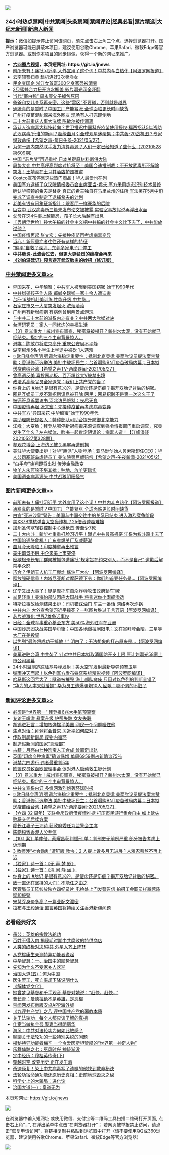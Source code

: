![](https://raw.githubusercontent.com/fqnews/bnews/master/64photo/fqnews-qr.jpg)

<div id="tt">
<h3>24小时热点禁闻|<a href="#%E4%B8%AD%E5%85%B1%E7%A6%81%E9%97%BB%E6%9B%B4%E5%A4%9A%E6%96%87%E7%AB%A0">中共禁闻</a>|<a href="#%E5%9B%BE%E7%89%87%E6%96%B0%E9%97%BB%E6%9B%B4%E5%A4%9A%E6%96%87%E7%AB%A0">头条禁闻</a>|<a href="#%E6%96%B0%E9%97%BB%E8%AF%84%E8%AE%BA%E6%9B%B4%E5%A4%9A%E6%96%87%E7%AB%A0">禁闻评论|<a href="#%E5%BF%85%E7%9C%8B%E7%BB%8F%E5%85%B8%E5%A5%BD%E6%96%87">经典必看|<a href="/video.md#%E7%A6%81%E7%89%87%E7%B2%BE%E9%80%89">禁片精选</a>|<a href="https://github.com/fqnews/djy/blob/master/gb/nf1351518.md#1">大纪元新闻</a>|<a href="https://github.com/fqnews/ntdtv/blob/master/gb/prog204.md#1">新唐人新闻</a></h3>
<div><b>提示：</b>微信如提示停止访问该网页，须先点击右上角三个点，选择浏览器打开。国产浏览器可能已屏蔽本项目，建议使用谷歌Chrome、苹果Safari、微软Edge等官方浏览器。或<a href="https://github.com/fqnews/bnews/blob/master/%E5%88%B6%E4%BD%9Cgit%E7%A6%81%E9%97%BB%E9%95%9C%E5%83%8F.md">制作本项目的同步镜像</a>，获得一个新的网址来推广。</div>
<ul>
<li><b><a href="http://d1.bdrive.tk/64.mp4" target="_blank">六四图片视频</a>，本页短网址: https://git.io/jnews</b></li>
<li><a href="/topimagenews/20210528/1555477.md">前所未有！痛批习近平 大外宣用了这个词！中共内斗白热化【阿波罗网报道】</a></li>
<li><a href="/cnnews/20210528/1555174.md">云南辅警扫黄 趁机连奸2次卖淫女</a></li>
<li><a href="/cbnews/20210528/1555269.md">民企变国企 浙江女首富300亿身家恐被清零</a></li>
<li><a href="/cnnews/20210528/1555298.md">2只蜜蜂合力扭开汽水瓶盖 影片曝光网全吓翻</a></li>
<li><a href="/cnnews/20210528/1555279.md">当代“宰白鸭” 周永康父子掉包死囚</a></li>
<li><a href="/lifebaike/20210528/1555276.md">爸爸和女儿关系再亲密，这些“雷区”不要碰，否则就是越界</a></li>
<li><a href="/topimagenews/20210528/1555148.md">通胀真的是暂时？中国工厂产能紧张 全球面临更长时间缺货</a></li>
<li><a href="/cbnews/20210528/1555435.md">广州打疫苗混乱惊呆海外网友 现场有人打完即倒地</a></li>
<li><a href="/cbnews/20210528/1555416.md">二十大前重庆人事大洗牌 陈敏尔被传调离</a></li>
<li><a href="/comments/20210528/1555337.md">承认人造病毒大科技转向？世卫推迟中国科兴疫苗使用授权;福西招认5年资助武汉病毒所;谁的新闻？超级血月引全球观星迷聚集；中共轰-20战机图？专家揭致命伤【希望之声-每日头条-2021/05/27】</a></li>
<li><a href="/bannedvideo/20210528/1555503.md">为何一周内突然联手发力清算毒源？人们一定已经知道了些什么（20210528 第609期）</a></li>
<li><a href="/ssgc/20210528/1555581.md">中国 “芯片梦”再遇重挫 日本关键原材料断供大陆</a></li>
<li><a href="/comments/20210528/1555450.md">局势大变 中共高呼高烈度对抗将至！美国会速推制裁：不开放武毒所不解除</a></li>
<li><a href="/cnnews/20210528/1555588.md">突发！王靖渝在土耳其酒店护照被盗</a></li>
<li><a href="/cnnews/20210528/1555221.md">Costco宣布停售这些热门商品！华人最爱也在列</a></li>
<li><a href="/bannedvideo/20210528/1555580.md">美国军方逮捕了众议院情报委员会主席亚当-希夫  军方采用步态识别技术最终确认华盛顿的希夫是替身 真正的希夫独自在马里兰州的住所  军法署在5月中旬完成了调查并制定了逮捕希夫的计划</a></li>
<li><a href="/cnnews/20210528/1555222.md">老美有钱有闲象征新指针：跟客厅一样豪华的后院</a></li>
<li><a href="/comments/20210528/1555489.md">巨变中 武汉病毒所三篇未发布论文被披露 实验室事故假说再浮出水面</a></li>
<li><a href="/lifebaike/20210528/1555278.md">父母在这4件事上越能忍，孩子长大后越有出息</a></li>
<li><a href="/ssgc/20210528/1555353.md">〖兲朝浮世绘〗孙大午搞的社会主义把中共搞的社会主义比下去了，中共能放过他？</a></li>
<li><a href="/cbnews/20210528/1555576.md">中国疫情再起 张文宏：先接种疫苗再考虑病毒变异</a></li>
<li><a href="/cnnews/20210528/1555311.md">当心！新冠重症者往往还有这样的特征</a></li>
<li><a href="/comments/20210528/1555146.md">“躺平”自救？深圳、东莞多家电子厂停工</a></li>
<li><b><a href="/comments/20200211/1275071.md" target="_blank">中共肺炎-此波会过去，但更大更猛烈的瘟疫会再来</a></b></li>
<li><b><a href="/comments/20200207/1272816.md" target="_blank">《刘伯温碑记》预言避开武汉肺炎的妙招（修订版）</a></b></li>
</ul>
</div>

<div class="catlist">
<h3><a href="/cbnews/" target="_blank">中共禁闻</a><span><a href="/cbnews/" target="_blank" rel="nofollow">更多文章>></a></span></h3>
<ul>
<li><a href="/cbnews/20210528/1555777.md" target="_blank">异国采花、中华酿蜜：中共军人被曝到美国窃密 始于1990年代</a></li>
<li><a href="/cbnews/20210528/1555776.md" target="_blank">中共绑架孩子作人质 邯郸仝瑞卿一家十余人遭迫害</a></li>
<li><a href="/cbnews/20210528/1555758.md" target="_blank">台F-16战机赴美训练 性能升级 中共急…</a></li>
<li><a href="/cbnews/20210528/1555757.md" target="_blank">石家庄市又一大厦突发起火 浓烟滚滚</a></li>
<li><a href="/cbnews/20210528/1555756.md" target="_blank">广州再有新增病例 有病例曾到两景点游玩</a></li>
<li><a href="/cbnews/20210528/1555727.md" target="_blank">与中共二十大前的派系内斗有关？中共两大党媒对决</a></li>
<li><a href="/cbnews/20210528/1555719.md" target="_blank">台湾研究员：家人一同修炼的幸福生活</a></li>
<li><a href="/comments/20210528/1555702.md" target="_blank">【3】意义重大！威州宣布调查，秘密将被揭开？新州水太深，没有开始就已经结束。指定的三个主审背景惊人。</a></li>
<li><a href="/cbnews/20210528/1555698.md" target="_blank">港媒：陈敏尔将进京高升 重庆公安局不平静</a></li>
<li><a href="/cbnews/20210528/1555697.md" target="_blank">湖南郴州5名小学生上学途中被砍 1人遇难</a></li>
<li><a href="/comments/20210528/1555696.md" target="_blank">💥欧日峰会声明 强调台海稳定重要性；抵制北京奥运 美两党议员提法案禁赞助；香港修订选举法 美批中破坏民主；台首曝购BNT疫苗破局内幕；日本拟送疫苗给台湾【希望之声TV-两岸要闻-2021/05/27】</a></li>
<li><a href="/cbnews/20210528/1555624.md" target="_blank">曾高调反美 喜投网老板、百万粉丝大V被禁出境</a></li>
<li><a href="/cbnews/20210528/1555610.md" target="_blank">政法系高级官员全家退党：我们上共产党的当了</a></li>
<li><a href="/comments/20210528/1555607.md" target="_blank">你身上的 #胎记 是很有意义的，是使命还是伤痕？揭开双胎记背后的秘密。</a></li>
<li><a href="/cbnews/20210528/1555606.md" target="_blank">网易互娱员工发不雅招聘讯息被开除 网民：网易招聘不是第一次这么干了</a></li>
<li><a href="/cbnews/20210528/1555595.md" target="_blank">被逼签息诉罢访书 河北访民怒怼：丧尽天良</a></li>
<li><a href="/cbnews/20210528/1555576.md" target="_blank">中国疫情再起 张文宏：先接种疫苗再考虑病毒变异</a></li>
<li><a href="/cbnews/20210528/1555540.md" target="_blank">中共军方“异国采花 中华酿蜜”始于1990年代</a></li>
<li><a href="/cbnews/20210528/1555539.md" target="_blank">美助理防长提名人：特种部队可助台提升防御北京能力</a></li>
<li><a href="/cbnews/20210528/1555473.md" target="_blank">江峰：大变脸：拜登从喊停新冠病毒来源调查到强令情报部门重启调查，究竟发生了什么？左右媒体、脸书一起肯定阴谋论：病毒人造！【江峰漫谈20210527第328期】</a></li>
<li><a href="/cbnews/20210528/1555470.md" target="_blank">参观花博会 上海访民被关黑牢再遭刑拘</a></li>
<li><a href="/comments/20210528/1555468.md" target="_blank">美驻华大使要出炉！对华“鹰派”人物登场；亚马逊创始人贝索斯卸任CEO；华人公司塞班岛虐待员工 美法院罚巨额赔偿【希望之声-午夜新闻-2021/05/2】</a></li>
<li><a href="/cbnews/20210528/1555461.md" target="_blank">“白手套”徐翔即将出狱 传涉金融政变</a></li>
<li><a href="/cbnews/20210528/1555460.md" target="_blank">牧羊人朱可铭不堪其扰：种地、放羊更踏实</a></li>
<li><a href="/cbnews/20210528/1555453.md" target="_blank">美国调查病毒源头 中共战狼阴阳怪气</a></li>

</ul>
</div>
<div class="catlist">
<h3><a href="/topimagenews/" target="_blank">图片新闻</a><span><a href="/topimagenews/" target="_blank" rel="nofollow">更多文章>></a></span></h3>
<ul>
<li><a href="/topimagenews/20210528/1555477.md" target="_blank">前所未有！痛批习近平 大外宣用了这个词！中共内斗白热化【阿波罗网报道】</a></li>
<li><a href="/topimagenews/20210528/1555148.md" target="_blank">通胀真的是暂时？中国工厂产能紧张 全球面临更长时间缺货</a></li>
<li><a href="/topimagenews/20210527/1554774.md" target="_blank">白宫“亚洲沙皇”警告：美国与中国交往中的关系已结束 进入激烈竞争阶段</a></li>
<li><a href="/topimagenews/20210527/1554539.md" target="_blank">美X37B携核弹当太空轰炸机？25倍音速超难挡</a></li>
<li><a href="/topimagenews/20210527/1554450.md" target="_blank">加州圣何塞轻铁控制中心爆枪击 传至少7死</a></li>
<li><a href="/topimagenews/20210526/1554119.md" target="_blank">二十大内斗：新华社重重打脸习近平！曝光中共最高机密 江系为权斗豁出去了</a></li>
<li><a href="/topimagenews/20210526/1554065.md" target="_blank">中国陷通胀危机！广东省爆关厂及减薪潮</a></li>
<li><a href="/topimagenews/20210526/1554015.md" target="_blank">血月今天降临！印度神童再出预言</a></li>
<li><a href="/topimagenews/20210526/1553823.md" target="_blank">美中前景不明 中企来美上市突停</a></li>
<li><a href="/topimagenews/20210526/1553805.md" target="_blank">密歇根州长餐厅群聚被抓包遭痛批“规定旨在约束别人，而不是自己” 道歉后解禁平众怒</a></li>
<li><a href="/topimagenews/20210525/1553428.md" target="_blank">巧合？伊朗无人机工厂爆炸 炼油厂大火 【阿波罗网编译】</a></li>
<li><a href="/topimagenews/20210525/1553330.md" target="_blank">释放强硬信号！内塔尼亚胡对摩萨德下令：你们的首要任务是…【阿波罗网编译】</a></li>
<li><a href="/topimagenews/20210525/1553122.md" target="_blank">辽宁又出大事了！疑是摩托车自杀炸弹攻击政府轿车1死</a></li>
<li><a href="/topimagenews/20210524/1552810.md" target="_blank">举足轻重！美海豹部队因应大国战争 将乘迷你小潜舰渗透</a></li>
<li><a href="/topimagenews/20210524/1552783.md" target="_blank">特斯拉事故检测结果出炉：司机错踩油门 车主一番话 网络再次炸锅</a></li>
<li><a href="/topimagenews/20210524/1552691.md" target="_blank">中共内斗 大外宣希望习近平摔死？一张图片胜过千言万语【阿波罗网编译】</a></li>
<li><a href="/topimagenews/20210524/1552507.md" target="_blank">芯片战激化 世界7雄争话事权</a></li>
<li><a href="/topimagenews/20210524/1552502.md" target="_blank">日经：全球军事重心移至东方 美50%海外驻军在亚洲</a></li>
<li><a href="/topimagenews/20210522/1551799.md" target="_blank">中国炒房团决战美国华尔街；中国各地爆拉闸限电；文在寅拜登会晤，三星等大厂在美投资</a></li>
<li><a href="/topimagenews/20210522/1551696.md" target="_blank">以色列“最终将成功干掉他！” 明白了：无法想象的打击原来是&#8230;【阿波罗网编译】</a></li>
<li><a href="/topimagenews/20210521/1551152.md" target="_blank">美军进驻台湾 中共怂了 针对中共日本拟取消国防开支上限 原计划曝光58家上市公司黑幕</a></li>
<li><a href="/topimagenews/20210521/1551038.md" target="_blank">24小时监测追踪陆基导弹发射！美太空军发射最新导弹预警卫星</a></li>
<li><a href="/topimagenews/20210521/1550979.md" target="_blank">弹雨冲天而起！以色列军方发布铁穹系统精彩视频【阿波罗网编译】</a></li>
<li><a href="/topimagenews/20210521/1550881.md" target="_blank">哈马斯这回亏大了：隧道被摧毁 海上部队瘫痪 只因对以色列的判断全错了</a></li>
<li><a href="/topimagenews/20210521/1550880.md" target="_blank">“华为的人本来就爱嫖” 华为员工遭爆骗炮10人 回呛：哪个男的不脏？</a></li>

</ul>
</div>
<div class="catlist">
<h3><a href="/comments/" target="_blank">新闻评论</a><span><a href="/comments/" target="_blank" rel="nofollow">更多文章>></a></span></h3>
<ul>
<li><a href="/comments/20210528/1555766.md" target="_blank">必须是“世界第一” 拜登推6兆大手笔预算案</a></li>
<li><a href="/comments/20210528/1555765.md" target="_blank">专访王靖渝 悬案升级 护照失踪 女友失联</a></li>
<li><a href="/comments/20210528/1555764.md" target="_blank">胡锡进狂言：增加核弹摆平美国 网民一个问题噎住他</a></li>
<li><a href="/comments/20210528/1555738.md" target="_blank">焦点对话：拜登将会普京 习近平如何应对？</a></li>
<li><a href="/comments/20210528/1555725.md" target="_blank">传政制局新副局 废物内循环</a></li>
<li><a href="/comments/20210528/1555724.md" target="_blank">制造假新闻的国家“真理部”</a></li>
<li><a href="/comments/20210528/1555723.md" target="_blank">古籍：月亮由七种珍宝人工合成 曾离奇出轨</a></li>
<li><a href="/comments/20210528/1555722.md" target="_blank">英国“印度变种病毒”确诊暴增 单周6959例占新确诊75％</a></li>
<li><a href="/comments/20210528/1555721.md" target="_blank">港禁六四游行 违者最重判5年</a></li>
<li><a href="/comments/20210528/1555717.md" target="_blank">欧盟议员致函欧盟理事会 促对港人启动救生艇计划</a></li>
<li><a href="/comments/20210528/1555702.md" target="_blank">【3】意义重大！威州宣布调查，秘密将被揭开？新州水太深，没有开始就已经结束。指定的三个主审背景惊人。</a></li>
<li><a href="/comments/20210528/1555701.md" target="_blank">中共文宣系内讧 多维网激烈炮轰环球时报</a></li>
<li><a href="/comments/20210528/1555696.md" target="_blank">💥欧日峰会声明 强调台海稳定重要性；抵制北京奥运 美两党议员提法案禁赞助；香港修订选举法 美批中破坏民主；台首曝购BNT疫苗破局内幕；日本拟送疫苗给台湾【希望之声TV-两岸要闻-2021/05/27】</a></li>
<li><a href="/comments/20210528/1555652.md" target="_blank">【六四 32 周年】支联会斥政府借疫情推搪 打压市民游行集会自由 如上诉失败将交代后续方案</a></li>
<li><a href="/comments/20210528/1555650.md" target="_blank">廖长江妻子王沛诗 获政府委任为监警会主席</a></li>
<li><a href="/comments/20210528/1555649.md" target="_blank">陈皓桓致香港人公开信</a></li>
<li><a href="/comments/20210528/1555648.md" target="_blank">【10.1 案】单仲偕、蔡耀昌获判缓刑 单：判刑史无前例严重 部分被告考虑上诉刑期</a></li>
<li><a href="/comments/20210528/1555647.md" target="_blank">3 教师涉“社会动乱”遭钉牌 教协：2 人提上诉多月无进展 1 人难忍煎熬不再上诉</a></li>
<li><a href="/comments/20210528/1555646.md" target="_blank">【独家】诗一首：《无 声 梦 影》</a></li>
<li><a href="/comments/20210528/1555645.md" target="_blank">【独家】诗一首：《清 闲 静 坐 》</a></li>
<li><a href="/comments/20210528/1555607.md" target="_blank">你身上的 #胎记 是很有意义的，是使命还是伤痕？揭开双胎记背后的秘密。</a></li>
<li><a href="/comments/20210528/1555604.md" target="_blank">致一直还在坚持的人们：不能任之由之</a></li>
<li><a href="/comments/20210528/1555603.md" target="_blank">医管局员工阵线放映六四纪录片 电检处上门发警告信 拍摄工会职员样貌惹质疑即报警</a></li>
<li><a href="/comments/20210528/1555601.md" target="_blank">宋慧乔身价多高？一篇业配文泄密</a></li>
<li><a href="/comments/20210528/1555582.md" target="_blank">拉布与王毅通话 直言英国将持续关注香港新疆问题</a></li>

</ul>
</div>

<div class="catlist">
<h3>必看经典好文</h3>
<ul>
<li><a href="/comments/20200313/1292991.md" target="_blank">愚公：英雄的宗教法轮功</a></li>
<li><a href="/lifebaike/20200711/1358994.md" target="_blank">百姓不得入内 揭秘毛时期中共腐败的特供商店</a></li>
<li><a href="/cbnews/20210119/1470579.md" target="_blank">人类的终极对决❗中共 外星人齐上阵❓❗</a></li>
<li><a href="/comments/20210331/1516768.md" target="_blank">从党棍康生亲测特异功能者说起</a></li>
<li><a href="/comments/20200605/1340202.md" target="_blank">中华智慧：一、治国中的顺势智慧</a></li>
<li><a href="/comments/20200620/1346848.md" target="_blank">先知为什么不受家乡人欢迎</a></li>
<li><a href="/cbnews/20180311/913065.md" target="_blank">治国大道(五)：何为中国</a></li>
<li><a href="/sohnews/20150904/445868.md" target="_blank">医生罢工，死亡率却下降说明什么</a></li>
<li><a href="/bookwiki/20130610/138400.md" target="_blank">《解体党文化》</a></li>
<li><a href="/cnnews/20210420/1529760.md" target="_blank">她曾梦见基督和千手观音 基督对她说：“赶快，赶快…”</a></li>
<li><a href="/comments/20180726/727420.md" target="_blank">曹长青：曼德拉绝不是英雄，是恶棍</a></li>
<li><a href="/comments/20200627/783266.md" target="_blank">禁闻网发布新版安卓APP海外版</a></li>
<li><a href="/bookonline/20131116/201047.md" target="_blank">《九评共产党》之八 评中国共产党的邪教本质</a></li>
<li><a href="/topimagenews/20161125/619230.md" target="_blank">关于法轮功，每个人都应该了解的真相</a></li>
<li><a href="/lifebaike/20161111/612348.md" target="_blank">仕宦当做执金吾 娶妻当得阴丽华</a></li>
<li><a href="/comments/20191218/1228234.md" target="_blank">海风：中共对法轮功为何如此敏感？</a></li>
<li><a href="/comments/20190417/1114875.md" target="_blank">聊聊关于法轮功的一些特别尖锐的问题</a></li>
<li><a href="/cnnews/20210317/1506463.md" target="_blank">揭秘特异功能者梅辛 一个令爱因斯坦赞叹的“世界第一神奇人物”</a></li>
<li><a href="/tculture/20190101/792550.md" target="_blank">乐舞仙踪之七：巫风时兴 神迹渐没</a></li>
<li><a href="/tculture/xiulian/20151108/468739.md" target="_blank">定中经历：穆桂英传奇(下)</a></li>
<li><a href="/comments/20200626/1259925.md" target="_blank">穿越时空 改变历史 正在发生着</a></li>
<li><a href="/topimagenews/20210131/1478453.md" target="_blank">奇迹康复！染上中共病毒写了遗嘱的他找到救命秘诀</a></li>
<li><a href="/tculture/20121025/73069.md" target="_blank">法轮功宿命通功能还原历史真相：史前地球毁灭之秘</a></li>
<li><a href="/comments/20200605/783246.md" target="_blank">科学史上的大骗局：进化论</a></li>
<li><a href="/cbnews/20180307/911097.md" target="_blank">治国大道(一)：皇道无为</a></li>

</ul>
</div>

本页短网址: https://git.io/jnews

![](https://raw.githubusercontent.com/fqnews/bnews/master/64photo/fqnews-qr.jpg)

在浏览器中输入短网址 或使用微信、支付宝等二维码工具扫描二维码打开页面, 点击右上角"...", 在弹出菜单中点击“在浏览器打开”； 若网页被举报禁止访问，请点击“恢复申请访问”，将链接复制并粘贴到浏览器中打开（请不要使用QQ或360浏览器，建议使用谷歌Chrome、苹果Safari、微软Edge等官方浏览器）

![](https://raw.githubusercontent.com/fqnews/bnews/master/64photo/wx.jpg)